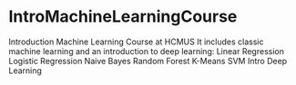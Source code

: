 # IntroMachineLearningCourse
Introduction Machine Learning Course at HCMUS 
It includes classic machine learning and an introduction to deep learning:
Linear Regression
Logistic Regression
Naive Bayes
Random Forest
K-Means
SVM
Intro Deep Learning
